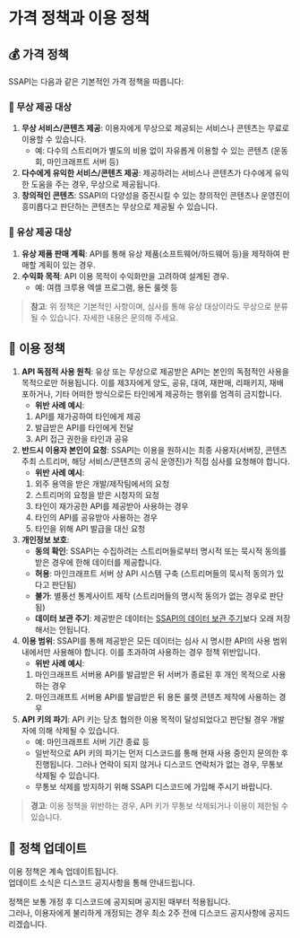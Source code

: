 # 가격 정책과 이용 정책

## 💰 가격 정책

SSAPI는 다음과 같은 기본적인 가격 정책을 따릅니다:

### 🎉 무상 제공 대상

1. **무상 서비스/콘텐츠 제공**: 이용자에게 무상으로 제공되는 서비스나 콘텐츠는 무료로 이용할 수 있습니다.
   * 예: 다수의 스트리머가 별도의 비용 없이 자유롭게 이용할 수 있는 콘텐츠 (운동회, 마인크래프트 서버 등)
2. **다수에게 유익한 서비스/콘텐츠 제공**: 제공하려는 서비스나 콘텐츠가 다수에게 유익한 도움을 주는 경우, 무상으로 제공됩니다.
3. **창의적인 콘텐츠**: SSAPI의 다양성을 증진시킬 수 있는 창의적인 콘텐츠나 운영진이 흥미롭다고 판단하는 콘텐츠는 무상으로 제공될 수 있습니다.

### 💼 유상 제공 대상

1. **유상 제품 판매 계획**: API를 통해 유상 제품(소프트웨어/하드웨어 등)을 제작하여 판매할 계획이 있는 경우.
2. **수익화 목적**: API 이용 목적이 수익화만을 고려하여 설계된 경우.
   * 예: 여캠 크루용 엑셀 프로그램, 용돈 룰렛 등

> **참고**: 위 정책은 기본적인 사항이며, 심사를 통해 유상 대상이라도 무상으로 분류될 수 있습니다. 자세한 내용은 문의해 주세요.

## 📜 이용 정책
1. **API 독점적 사용 원칙**: 유상 또는 무상으로 제공받은 API는 본인의 독점적인 사용을 목적으로만 허용됩니다. 이를 제3자에게 양도, 공유, 대여, 재판매, 리패키지, 재배포하거나, 기타 어떠한 방식으로든 타인에게 제공하는 행위를 엄격히 금지합니다.
   * **위반 사례 예시**:
    1. API를 재가공하여 타인에게 제공
    2. 발급받은 API를 타인에게 전달
    3. API 접근 권한을 타인과 공유
2. **반드시 이용자 본인이 요청**: SSAPI는 이용을 원하시는 최종 사용자(서버장, 콘텐츠 주최 스트리머, 해당 서비스/콘텐츠의 공식 운영진)가 직접 심사를 요청해야 합니다.
   * **위반 사례 예시**:
    1. 외주 용역을 받은 개발/제작팀에서의 요청
    2. 스트리머의 요청을 받은 시청자의 요청
    3. 타인이 재가공한 API를 제공받아 사용하는 경우
    4. 타인의 API를 공유받아 사용하는 경우
    5. 타인을 위해 API 발급을 대신 요청
3. **개인정보 보호**:
   * **동의 확인**: SSAPI는 수집하려는 스트리머들로부터 명시적 또는 묵시적 동의를 받은 경우에 한해 데이터를 제공합니다.
    - **허용**: 마인크래프트 서버 상 API 시스템 구축 (스트리머들의 묵시적 동의가 있다고 판단됨)
    - **불가**: 별풍선 통계사이트 제작 (스트리머들의 명시적 동의가 없는 경우로 판단됨)
   * **데이터 보관 주기**: 제공받은 데이터는 [SSAPI의 데이터 보관 주기](../extra-document/policy_data.md)보다 오래 저장해서는 안됩니다.
4. **이용 범위**: SSAPI를 통해 제공받은 모든 데이터는 심사 시 명시한 API의 사용 범위 내에서만 사용해야 합니다. 이를 초과하여 사용하는 경우 정책 위반입니다.
   * **위반 사례 예시**:
    1. 마인크래프트 서버용 API를 발급받은 뒤 서버가 종료된 후 개인 목적으로 사용하는 경우
    2. 마인크래프트 서버용 API를 발급받은 뒤 용돈 룰렛 콘텐츠 제작에 사용하는 경우
5. **API 키의 파기**: API 키는 당초 협의한 이용 목적이 달성되었다고 판단될 경우 개발자에 의해 삭제될 수 있습니다.
   * 예: 마인크래프트 서버 기간 종료 등
   * 일반적으로 API 키의 파기는 먼저 디스코드를 통해 현재 사용 중인지 문의한 후 진행됩니다. 그러나 연락이 되지 않거나 디스코드 연락처가 없는 경우, 무통보 삭제될 수 있습니다.
   * 무통보 삭제를 방지하기 위해 SSAPI 디스코드에 가입해 주시기 바랍니다.

> **경고**: 이용 정책을 위반하는 경우, API 키가 무통보 삭제되거나 이용이 제한될 수 있습니다.

## 🔄 정책 업데이트

이용 정책은 계속 업데이트됩니다.\
업데이트 소식은 디스코드 공지사항을 통해 안내드립니다.

정책은 보통 개정 후 디스코드에 공지되며 공지된 때부터 적용됩니다.\
그러나, 이용자에게 불리하게 개정되는 경우 최소 2주 전에 디스코드 공지사항에 공지드리겠습니다.
